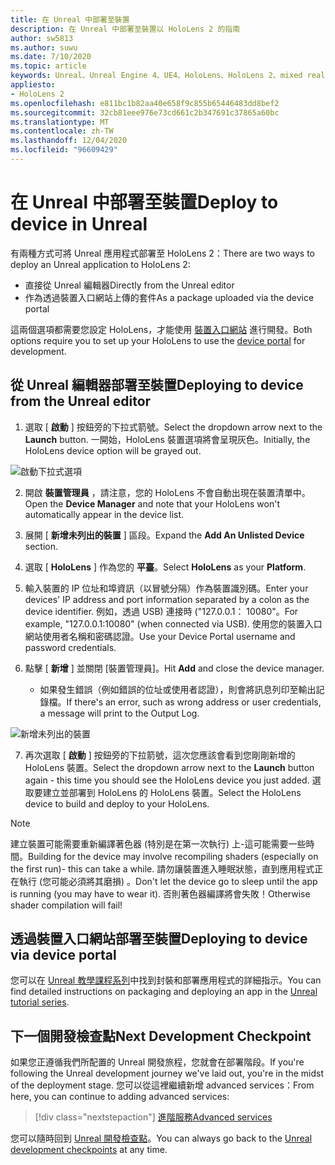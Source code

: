 ```yaml
---
title: 在 Unreal 中部署至裝置
description: 在 Unreal 中部署至裝置以 HoloLens 2 的指南
author: sw5813
ms.author: suwu
ms.date: 7/10/2020
ms.topic: article
keywords: Unreal、Unreal Engine 4、UE4、HoloLens、HoloLens 2、mixed reality、部署至裝置、電腦、檔、混合現實耳機、windows mixed reality 耳機、虛擬實境耳機
appliesto:
- HoloLens 2
ms.openlocfilehash: e811bc1b82aa40e658f9c855b65446483dd8bef2
ms.sourcegitcommit: 32cb81eee976e73cd661c2b347691c37865a60bc
ms.translationtype: MT
ms.contentlocale: zh-TW
ms.lasthandoff: 12/04/2020
ms.locfileid: "96609429"
---
```

# <a name="deploy-to-device-in-unreal"></a><span data-ttu-id="87940-104">在 Unreal 中部署至裝置</span><span class="sxs-lookup"><span data-stu-id="87940-104">Deploy to device in Unreal</span></span>

<span data-ttu-id="87940-105">有兩種方式可將 Unreal 應用程式部署至 HoloLens 2：</span><span class="sxs-lookup"><span data-stu-id="87940-105">There are two ways to deploy an Unreal application to HoloLens 2:</span></span>
* <span data-ttu-id="87940-106">直接從 Unreal 編輯器</span><span class="sxs-lookup"><span data-stu-id="87940-106">Directly from the Unreal editor</span></span>
* <span data-ttu-id="87940-107">作為透過裝置入口網站上傳的套件</span><span class="sxs-lookup"><span data-stu-id="87940-107">As a package uploaded via the device portal</span></span>

<span data-ttu-id="87940-108">這兩個選項都需要您設定 HoloLens，才能使用 [裝置入口網站](../platform-capabilities-and-apis/using-the-windows-device-portal.md) 進行開發。</span><span class="sxs-lookup"><span data-stu-id="87940-108">Both options require you to set up your HoloLens to use the [device portal](../platform-capabilities-and-apis/using-the-windows-device-portal.md) for development.</span></span>

## <a name="deploying-to-device-from-the-unreal-editor"></a><span data-ttu-id="87940-109">從 Unreal 編輯器部署至裝置</span><span class="sxs-lookup"><span data-stu-id="87940-109">Deploying to device from the Unreal editor</span></span>

1. <span data-ttu-id="87940-110">選取 [ **啟動** ] 按鈕旁的下拉式箭號。</span><span class="sxs-lookup"><span data-stu-id="87940-110">Select the dropdown arrow next to the **Launch** button.</span></span> <span data-ttu-id="87940-111">一開始，HoloLens 裝置選項將會呈現灰色。</span><span class="sxs-lookup"><span data-stu-id="87940-111">Initially, the HoloLens device option will be grayed out.</span></span>

![啟動下拉式選項](images/unreal/launch-dropdown.png)

2. <span data-ttu-id="87940-113">開啟 **裝置管理員** ，請注意，您的 HoloLens 不會自動出現在裝置清單中。</span><span class="sxs-lookup"><span data-stu-id="87940-113">Open the **Device Manager** and note that your HoloLens won't automatically appear in the device list.</span></span>

3. <span data-ttu-id="87940-114">展開 [ **新增未列出的裝置** ] 區段。</span><span class="sxs-lookup"><span data-stu-id="87940-114">Expand the **Add An Unlisted Device** section.</span></span>

4. <span data-ttu-id="87940-115">選取 [ **HoloLens** ] 作為您的 **平臺**。</span><span class="sxs-lookup"><span data-stu-id="87940-115">Select **HoloLens** as your **Platform**.</span></span>

5. <span data-ttu-id="87940-116">輸入裝置的 IP 位址和埠資訊（以冒號分隔）作為裝置識別碼。</span><span class="sxs-lookup"><span data-stu-id="87940-116">Enter your devices' IP address and port information separated by a colon as the device identifier.</span></span> <span data-ttu-id="87940-117">例如，透過 USB) 連接時 ("127.0.0.1： 10080"。</span><span class="sxs-lookup"><span data-stu-id="87940-117">For example, "127.0.0.1:10080" (when connected via USB).</span></span> <span data-ttu-id="87940-118">使用您的裝置入口網站使用者名稱和密碼認證。</span><span class="sxs-lookup"><span data-stu-id="87940-118">Use your Device Portal username and password credentials.</span></span>

6. <span data-ttu-id="87940-119">點擊 [ **新增** ] 並關閉 [裝置管理員]。</span><span class="sxs-lookup"><span data-stu-id="87940-119">Hit **Add** and close the device manager.</span></span>
    * <span data-ttu-id="87940-120">如果發生錯誤（例如錯誤的位址或使用者認證），則會將訊息列印至輸出記錄檔。</span><span class="sxs-lookup"><span data-stu-id="87940-120">If there's an error, such as wrong address or user credentials, a message will print to the Output Log.</span></span>

![新增未列出的裝置](images/unreal/add-unlisted-device.png)

7. <span data-ttu-id="87940-122">再次選取 [ **啟動** ] 按鈕旁的下拉箭號，這次您應該會看到您剛剛新增的 HoloLens 裝置。</span><span class="sxs-lookup"><span data-stu-id="87940-122">Select the dropdown arrow next to the **Launch** button again - this time you should see the HoloLens device you just added.</span></span> <span data-ttu-id="87940-123">選取要建立並部署到 HoloLens 的 HoloLens 裝置。</span><span class="sxs-lookup"><span data-stu-id="87940-123">Select the HoloLens device to build and deploy to your HoloLens.</span></span>

>[!NOTE]
><span data-ttu-id="87940-124">建立裝置可能需要重新編譯著色器 (特別是在第一次執行) 上-這可能需要一些時間。</span><span class="sxs-lookup"><span data-stu-id="87940-124">Building for the device may involve recompiling shaders (especially on the first run)- this can take a while.</span></span> <span data-ttu-id="87940-125">請勿讓裝置進入睡眠狀態，直到應用程式正在執行 (您可能必須將其磨損) 。</span><span class="sxs-lookup"><span data-stu-id="87940-125">Don't let the device go to sleep until the app is running (you may have to wear it).</span></span> <span data-ttu-id="87940-126">否則著色器編譯將會失敗！</span><span class="sxs-lookup"><span data-stu-id="87940-126">Otherwise shader compilation will fail!</span></span>

## <a name="deploying-to-device-via-device-portal"></a><span data-ttu-id="87940-127">透過裝置入口網站部署至裝置</span><span class="sxs-lookup"><span data-stu-id="87940-127">Deploying to device via device portal</span></span>

<span data-ttu-id="87940-128">您可以在 [Unreal 教學課程系列](tutorials/unreal-uxt-ch6.md#packaging-and-deploying-the-app-via-device-portal)中找到封裝和部署應用程式的詳細指示。</span><span class="sxs-lookup"><span data-stu-id="87940-128">You can find detailed instructions on packaging and deploying an app in the [Unreal tutorial series](tutorials/unreal-uxt-ch6.md#packaging-and-deploying-the-app-via-device-portal).</span></span>

## <a name="next-development-checkpoint"></a><span data-ttu-id="87940-129">下一個開發檢查點</span><span class="sxs-lookup"><span data-stu-id="87940-129">Next Development Checkpoint</span></span>

<span data-ttu-id="87940-130">如果您正遵循我們所配置的 Unreal 開發旅程，您就會在部署階段。</span><span class="sxs-lookup"><span data-stu-id="87940-130">If you're following the Unreal development journey we've laid out, you're in the midst of the deployment stage.</span></span> <span data-ttu-id="87940-131">您可以從這裡繼續新增 advanced services：</span><span class="sxs-lookup"><span data-stu-id="87940-131">From here, you can continue to adding advanced services:</span></span>

> [!div class="nextstepaction"]
> [<span data-ttu-id="87940-132">進階服務</span><span class="sxs-lookup"><span data-stu-id="87940-132">Advanced services</span></span>](unreal-development-overview.md#5-adding-services)

<span data-ttu-id="87940-133">您可以隨時回到 [Unreal 開發檢查點](unreal-development-overview.md#4-streaming-and-deploying-to-a-device)。</span><span class="sxs-lookup"><span data-stu-id="87940-133">You can always go back to the [Unreal development checkpoints](unreal-development-overview.md#4-streaming-and-deploying-to-a-device) at any time.</span></span>
